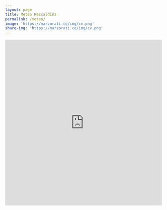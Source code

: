 ```yaml
---
layout: page
title: Meteo Rescaldina
permalink: /meteo/
image: 'https://marzorati.co/img/cv.png'
share-img: 'https://marzorati.co/img/cv.png'
---
```

<center>
<iframe src="https://www.meteo.it/mymeteo/widget/public/it/widget_72h.shtml?i=15181&mt=1&r=3&f=Tahoma" width="100%" height="533px" frameborder="0" scrolling="no"></iframe>
</center>